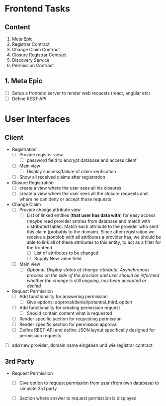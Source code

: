 # Frontend Tasks

## Content

1. Meta Epic
2. Registrar Contract
3. Change Claim Contract
4. Closure Registrar Contract
5. Discovery Service
6. Permission Contract

## 1. Meta Epic

* [ ] Setup a frontend server to render web requests (react, angular etc)
* [ ] Define REST-API

# User Interfaces

## Client

* Registration
  * [ ] Provide register view
    * [ ] password field to encrypt database and access client
  * [ ] Main view
    * [ ] Display success/failure of claim verification
  * [ ] Show all received claims after registration
* Closure Registration
    * [ ] create a view where the user sees all his closures
    * [ ] create a view where the user sees all the closure requests 
        and where he can deny or accept those requests
* Change Claim
    * [ ] Provide change attribute view
      * [ ] List of linked entities (**that user has data with**) for easy access (maybe read provider entries from database and match with distributed table).
      Match each attribute to the provider who sent this claim (probably to the domain). Since after registration we receive a jsonblob with all attributes a provider has, we should be able to link all of these attributes to this entity, to act as a filter for the frontend
        * [ ] List of attributes to be changed
        * [ ] Supply New value field
    * [ ] Main view
      * [ ] *Optional: Display status of change-attribute. Asynchronous process on the side of the provider and user should be informed whether the change is still ongoing, has been accepted or denied*
* Request Permission
    * [ ] Add functionality for answering permission
        * [ ] Give options: approval/denial/potential_third_option
    * [ ] Add functionality for creating permission request
        * [ ] Should contain content what is requested
    * [ ] Render specific section for requesting permission
    * [ ] Render specific section for permission approval
    * [ ] Define REST-API and define JSON layout specifically 
        designed for permission requests

* [ ] add new provider, domain name eingeben und wie registrar contract

## 3rd Party

* Request Permission
    * [ ] Give option to request permission from user (from own database)
        to simulate 3rd party
    * [ ] Section where answer to request permission is displayed

